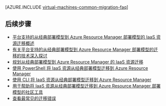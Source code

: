<properties
    pageTitle="有关从经典部署模型迁移到 Azure Resource Manager 部署模型的常见问题 | Azure"
    description="有关从经典部署模型迁移到 Azure Resource Manager 部署模型的常见问题"
    services="virtual-machines-linux"
    documentationcenter=""
    author="singhkays"
    manager="timlt"
    editor=""
    tags="azure-resource-manager" />
<tags
    ms.assetid="78492a2c-2694-4023-a7b8-c97d3708dcb7"
    ms.service="virtual-machines-linux"
    ms.workload="infrastructure-services"
    ms.tgt_pltfrm="vm-linux"
    ms.devlang="na"
    ms.topic="article"
    ms.date="04/01/2017"
    wacn.date="05/15/2017"
    ms.author="kasing"
    ms.translationtype="Human Translation"
    ms.sourcegitcommit="457fc748a9a2d66d7a2906b988e127b09ee11e18"
    ms.openlocfilehash="a0b711a0cc7b5828ee0e98865fe0c209323cbf9f"
    ms.contentlocale="zh-cn"
    ms.lasthandoff="05/05/2017" />

[AZURE.INCLUDE [virtual-machines-common-migration-faq](../../includes/virtual-machines-common-classic-resource-manager-migration-faq.md)]

## <a name="next-steps"></a>后续步骤

* [平台支持的从经典部署模型到 Azure Resource Manager 部署模型的 IaaS 资源迁移概述](/documentation/articles/virtual-machines-linux-migration-classic-resource-manager-overview/)
* [有关平台支持的从经典部署模型到 Azure Resource Manager 部署模型的迁移的技术深入探讨](/documentation/articles/virtual-machines-linux-migration-classic-resource-manager-deep-dive/)
* [规划从经典部署模型到 Azure Resource Manager 的 IaaS 资源迁移](/documentation/articles/virtual-machines-linux-migration-classic-resource-manager-plan/)
* [使用 PowerShell 将 IaaS 资源从经典部署模型迁移到 Azure Resource Manager](/documentation/articles/virtual-machines-windows-ps-migration-classic-resource-manager/)
* [使用 CLI 将 IaaS 资源从经典部署模型迁移到 Azure Resource Manager](/documentation/articles/virtual-machines-linux-cli-migration-classic-resource-manager/)
* [用于帮助将 IaaS 资源从经典部署模型迁移到 Azure Resource Manager 部署模型的社区工具](/documentation/articles/virtual-machines-windows-migration-scripts/)
* [查看最常见的迁移错误](/documentation/articles/virtual-machines-linux-migration-classic-resource-manager-errors/)